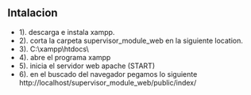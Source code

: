 ## Intalacion

- 1). descarga e instala xampp.
- 2). corta la carpeta supervisor_module_web en la siguiente location.
- 3). C:\xampp\htdocs\
- 4). abre el programa xampp
- 5). inicia el servidor web apache (START)
- 6). en el buscado del navegador pegamos lo siguiente http://localhost/supervisor_module_web/public/index/

